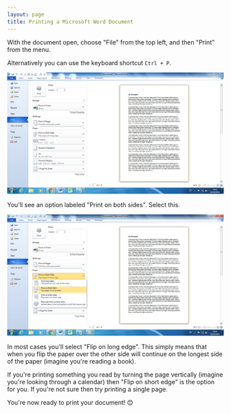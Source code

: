 ```yaml
---
layout: page
title: Printing a Microsoft Word Document
---
```


With the document open, choose "File" from the top left, and then "Print" from the menu. 

Alternatively you can use the keyboard shortcut `Ctrl + P`.

![Print dialogue](/images/word_print_dialog.png)

You'll see an option labeled "Print on both sides". Select this.

![Select Both Sides](/images/word_print_select_both_sides.png)

In most cases you'll select "Flip on long edge". This simply means that when you flip the paper over the other side
 will continue on the longest side of the paper (imagine you're reading a book). 
 
If you're printing something you read by turning the page vertically (imagine you're looking through a calendar) then
"Flip on short edge" is the option for you. If you're not sure then try printing a single page.

You're now ready to print your document! 😊